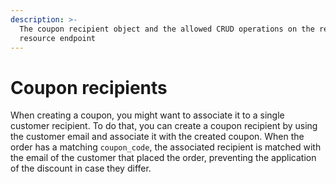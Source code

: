 ```yaml
---
description: >-
  The coupon recipient object and the allowed CRUD operations on the related
  resource endpoint
---
```


# Coupon recipients

When creating a coupon, you might want to associate it to a single customer recipient. To do that, you can create a coupon recipient by using the customer email and associate it with the created coupon. When the order has a matching `coupon_code`, the associated recipient is matched with the email of the customer that placed the order, preventing the application of the discount in case they differ.
